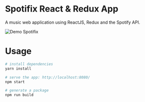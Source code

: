 # Spotifix React & Redux App
A music web application using ReactJS, Redux and the Spotify API.

![Demo Spotifix](https://raw.githubusercontent.com/alvarobrito/spotifix/master/spotifix_demo.gif)

# Usage

``` bash
# install dependencies
yarn install

# serve the app: http://localhost:8080/
npm start

# generate a package
npm run build
```
